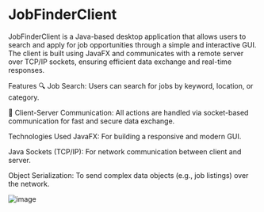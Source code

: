 # JobFinderClient
JobFinderClient is a Java-based desktop application that allows users to search and apply for job opportunities through a simple and interactive GUI. The client is built using JavaFX and communicates with a remote server over TCP/IP sockets, ensuring efficient data exchange and real-time responses.

Features
🔍 Job Search: Users can search for jobs by keyword, location, or category.

💬 Client-Server Communication: All actions are handled via socket-based communication for fast and secure data exchange.

Technologies Used
JavaFX: For building a responsive and modern GUI.

Java Sockets (TCP/IP): For network communication between client and server.

Object Serialization: To send complex data objects (e.g., job listings) over the network.

![image](https://github.com/user-attachments/assets/be47bbaf-94e5-4cf4-ad2c-39cea1638861)
